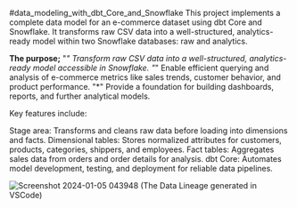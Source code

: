 #data_modeling_with_dbt_Core_and_Snowflake
This project implements a complete data model for an e-commerce dataset using dbt Core and Snowflake. It transforms raw CSV data into a well-structured, analytics-ready model within two Snowflake databases: raw and analytics. 

**The purpose;**
"*" Transform raw CSV data into a well-structured, analytics-ready model accessible in Snowflake.
"*" Enable efficient querying and analysis of e-commerce metrics like sales trends, customer behavior, and product performance.
"*" Provide a foundation for building dashboards, reports, and further analytical models.

Key features include:

Stage area: Transforms and cleans raw data before loading into dimensions and facts.
Dimensional tables: Stores normalized attributes for customers, products, categories, shippers, and employees.
Fact tables: Aggregates sales data from orders and order details for analysis.
dbt Core: Automates model development, testing, and deployment for reliable data pipelines.


![Screenshot 2024-01-05 043948](https://github.com/mustafa0taru/data_modeling_with_dbt_Core_and_Snowflake/assets/81088966/bcfbf5c3-270c-48b1-8e03-2c6dfdd14665)
               (The Data Lineage generated in VSCode)

